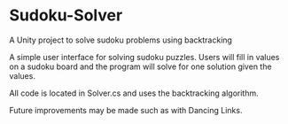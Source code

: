 # Sudoku-Solver
A Unity project to solve sudoku problems using backtracking

A simple user interface for solving sudoku puzzles. Users will fill in values on a sudoku board and the program will solve for one solution given the values.

All code is located in Solver.cs and uses the backtracking algorithm.

Future improvements may be made such as with Dancing Links.
